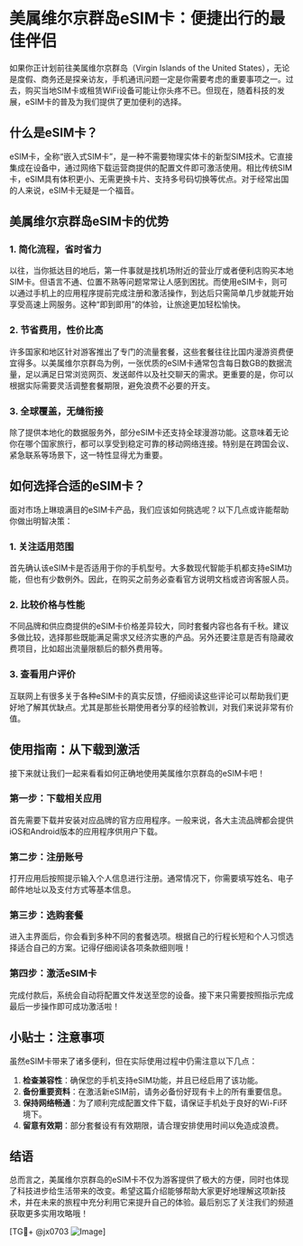 # 美属维尔京群岛eSIM卡：便捷出行的最佳伴侣

如果你正计划前往美属维尔京群岛（Virgin Islands of the United States），无论是度假、商务还是探亲访友，手机通讯问题一定是你需要考虑的重要事项之一。过去，购买当地SIM卡或租赁WiFi设备可能让你头疼不已。但现在，随着科技的发展，eSIM卡的普及为我们提供了更加便利的选择。

## 什么是eSIM卡？

eSIM卡，全称“嵌入式SIM卡”，是一种不需要物理实体卡的新型SIM技术。它直接集成在设备中，通过网络下载运营商提供的配置文件即可激活使用。相比传统SIM卡，eSIM具有体积更小、无需更换卡片、支持多号码切换等优点。对于经常出国的人来说，eSIM卡无疑是一个福音。

## 美属维尔京群岛eSIM卡的优势

### 1. 简化流程，省时省力

以往，当你抵达目的地后，第一件事就是找机场附近的营业厅或者便利店购买本地SIM卡。但语言不通、位置不熟等问题常常让人感到困扰。而使用eSIM卡，则可以通过手机上的应用程序提前完成注册和激活操作，到达后只需简单几步就能开始享受高速上网服务。这种“即到即用”的体验，让旅途更加轻松愉快。

### 2. 节省费用，性价比高

许多国家和地区针对游客推出了专门的流量套餐，这些套餐往往比国内漫游资费便宜得多。以美属维尔京群岛为例，一张优质的eSIM卡通常包含每日数GB的数据流量，足以满足日常浏览网页、发送邮件以及社交聊天的需求。更重要的是，你可以根据实际需要灵活调整套餐期限，避免浪费不必要的开支。

### 3. 全球覆盖，无缝衔接

除了提供本地化的数据服务外，部分eSIM卡还支持全球漫游功能。这意味着无论你在哪个国家旅行，都可以享受到稳定可靠的移动网络连接。特别是在跨国会议、紧急联系等场景下，这一特性显得尤为重要。

## 如何选择合适的eSIM卡？

面对市场上琳琅满目的eSIM卡产品，我们应该如何挑选呢？以下几点或许能帮助你做出明智决策：

### 1. 关注适用范围

首先确认该eSIM卡是否适用于你的手机型号。大多数现代智能手机都支持eSIM功能，但也有少数例外。因此，在购买之前务必查看官方说明文档或咨询客服人员。

### 2. 比较价格与性能

不同品牌和供应商提供的eSIM卡价格差异较大，同时套餐内容也各有千秋。建议多做比较，选择那些既能满足需求又经济实惠的产品。另外还要注意是否有隐藏收费项目，比如超出流量限额后的额外费用等。

### 3. 查看用户评价

互联网上有很多关于各种eSIM卡的真实反馈，仔细阅读这些评论可以帮助我们更好地了解其优缺点。尤其是那些长期使用者分享的经验教训，对我们来说非常有价值。

## 使用指南：从下载到激活

接下来就让我们一起来看看如何正确地使用美属维尔京群岛的eSIM卡吧！

### 第一步：下载相关应用

首先需要下载并安装对应品牌的官方应用程序。一般来说，各大主流品牌都会提供iOS和Android版本的应用程序供用户下载。

### 第二步：注册账号

打开应用后按照提示输入个人信息进行注册。通常情况下，你需要填写姓名、电子邮件地址以及支付方式等基本信息。

### 第三步：选购套餐

进入主界面后，你会看到多种不同的套餐选项。根据自己的行程长短和个人习惯选择适合自己的方案。记得仔细阅读各项条款细则哦！

### 第四步：激活eSIM卡

完成付款后，系统会自动将配置文件发送至您的设备。接下来只需要按照指示完成最后一步操作即可成功激活啦！

## 小贴士：注意事项

虽然eSIM卡带来了诸多便利，但在实际使用过程中仍需注意以下几点：

1. **检查兼容性**：确保您的手机支持eSIM功能，并且已经启用了该功能。
2. **备份重要资料**：在激活新eSIM前，请务必备份好现有卡上的所有重要信息。
3. **保持网络畅通**：为了顺利完成配置文件下载，请保证手机处于良好的Wi-Fi环境下。
4. **留意有效期**：部分套餐设有有效期限，请合理安排使用时间以免造成浪费。

## 结语

总而言之，美属维尔京群岛的eSIM卡不仅为游客提供了极大的方便，同时也体现了科技进步给生活带来的改变。希望这篇介绍能够帮助大家更好地理解这项新技术，并在未来的旅程中充分利用它来提升自己的体验。最后别忘了关注我们的频道获取更多实用攻略哦！

[TG💪+ @jx0703 ![Image](https://github.com/user-attachments/assets/dbca1d08-cadb-493c-b0ec-ad6f7a83f270)]